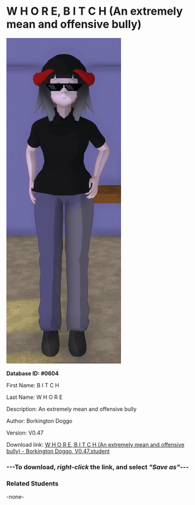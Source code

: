 # W H O R E, B I T C H (An extremely mean and offensive bully)

<img src="Files/W H O R E, B I T C H (An extremely mean and offensive bully).png" title="W H O R E, B I T C H (An extremely mean and offensive bully) - Borkington Doggo, V0.47">

**Database ID: #0604**

First Name: B I T C H

Last Name: W H O R E

Description: An extremely mean and offensive bully

Author: Borkington Doggo

Version: V0.47

Download link: <a href="https://raw.githubusercontent.com/Arbiter1223/Daigaku-Gurashi-Custom-Students/master/Students/Files/W%20H%20O%20R%20E%2C%20B%20I%20T%20C%20H%20(An%20extremely%20mean%20and%20offensive%20bully)%20-%20Borkington%20Doggo%2C%20V0.47.student">W H O R E, B I T C H (An extremely mean and offensive bully) - Borkington Doggo, V0.47.student</a>

### ---**To download, _right-click_ the link, and select _"Save as"_**---

### Related Students

-none-
